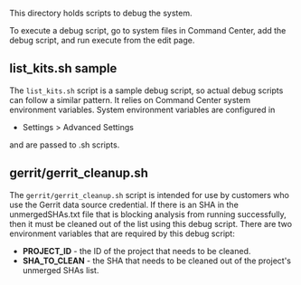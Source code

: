 This directory holds scripts to debug the system. 

To execute a debug script, go to system files in Command Center, add the debug script, and run execute from the edit page.

## list_kits.sh sample ##
The <code>list_kits.sh</code> script is a sample debug script, so actual debug scripts can follow a similar pattern.
It relies on Command Center system environment variables. System environment variables are configured in 
* Settings > Advanced Settings
  
and are passed to .sh scripts.

## gerrit/gerrit_cleanup.sh ##
The `gerrit/gerrit_cleanup.sh` script is intended for use by customers who use the Gerrit data source credential. If there is an SHA in the unmergedSHAs.txt file that is blocking analysis from running successfully, then it must be cleaned out of the list using this debug script. There are two environment variables that are required by this debug script:
* **PROJECT_ID** - the ID of the project that needs to be cleaned.
* **SHA_TO_CLEAN** - the SHA that needs to be cleaned out of the project's unmerged SHAs list.
